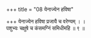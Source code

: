 +++
title = "08 येनाज्येन हविषा"

+++
येनाज्येन हविषा प्रजायै च वरेण्यम् । ।  
पशुभ्यः चक्षुषे च कंसमग्निं समिधीमहि ॥ ९ ॥